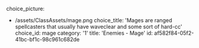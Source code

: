 choice_picture:
  - /assets/ClassAssets/mage.png
choice_title: 'Mages are ranged spellcasters that usually have waveclear and some sort of hard-cc'
choice_id: mage
category: '1'
title: 'Enemies - Mage'
id: af582f84-05f2-41bc-bf1c-98c961c682de
